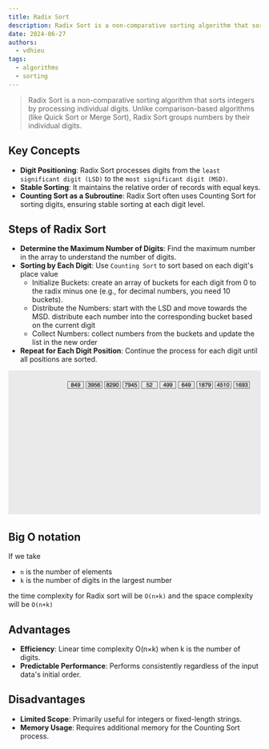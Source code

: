 ```yaml
---
title: Radix Sort
description: Radix Sort is a non-comparative sorting algorithm that sorts integers by processing individual digits. Unlike comparison-based algorithms (like Quick Sort or Merge Sort), Radix Sort groups numbers by their individual digits.
date: 2024-06-27
authors:
  - vdhieu
tags:
  - algorithms
  - sorting
---
```


> Radix Sort is a non-comparative sorting algorithm that sorts integers by processing individual digits. Unlike comparison-based algorithms (like Quick Sort or Merge Sort), Radix Sort groups numbers by their individual digits.

## Key Concepts

- **Digit Positioning**: Radix Sort processes digits from the `least significant digit (LSD)` to the `most significant digit (MSD)`.
- **Stable Sorting**: It maintains the relative order of records with equal keys.
- **Counting Sort as a Subroutine**: Radix Sort often uses Counting Sort for sorting digits, ensuring stable sorting at each digit level.

## Steps of Radix Sort

- **Determine the Maximum Number of Digits**: Find the maximum number in the array to understand the number of digits.
- **Sorting by Each Digit**: Use `Counting Sort` to sort based on each digit's place value
  - Initialize Buckets: create an array of buckets for each digit from 0 to the radix minus one (e.g., for decimal numbers, you need 10 buckets).
  - Distribute the Numbers: start with the LSD and move towards the MSD. distribute each number into the corresponding bucket based on the current digit
  - Collect Numbers: collect numbers from the buckets and update the list in the new order
- **Repeat for Each Digit Position**: Continue the process for each digit until all positions are sorted.

![radix sort example](assets/radix-sort.gif)

## Big O notation

If we take

- `n` is the number of elements
- `k` is the number of digits in the largest number

the time complexity for Radix sort will be `O(n×k)` and the space complexity will be `O(n+k)`

## Advantages

- **Efficiency**: Linear time complexity O(n×k) when k is the number of digits.
- **Predictable Performance**: Performs consistently regardless of the input data's initial order.

## Disadvantages

- **Limited Scope**: Primarily useful for integers or fixed-length strings.
- **Memory Usage**: Requires additional memory for the Counting Sort process.

